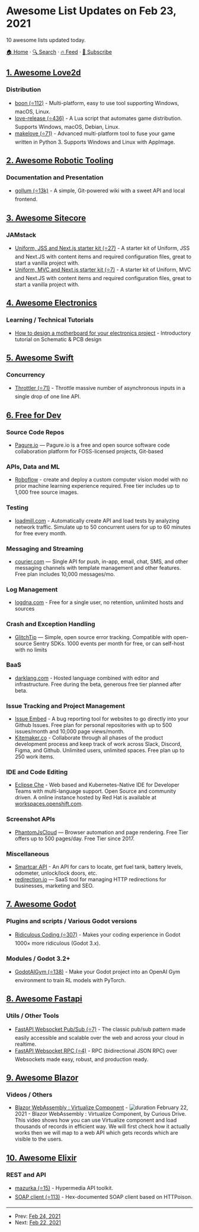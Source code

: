 # Awesome List Updates on Feb 23, 2021

10 awesome lists updated today.

[🏠 Home](/README.md) · [🔍 Search](https://test.trackawesomelist.com/search/) · [🔥 Feed](https://test.trackawesomelist.com/feed.xml) · [📮 Subscribe](https://trackawesomelist.us17.list-manage.com/subscribe?u=d2f0117aa829c83a63ec63c2f&id=36a103854c)



## [1. Awesome Love2d](/content/love2d-community/awesome-love2d/README.md)

### Distribution

*   [boon (⭐112)](https://github.com/camchenry/boon) - Multi-platform, easy to use tool supporting Windows, macOS, Linux.
*   [love-release (⭐436)](https://github.com/MisterDA/love-release) - A Lua script that automates game distribution. Supports Windows, macOS, Debian, Linux.
*   [makelove (⭐71)](https://github.com/pfirsich/makelove) - Advanced multi-platform tool to fuse your game written in Python 3. Supports Windows and Linux with AppImage.

## [2. Awesome Robotic Tooling](/content/protontypes/awesome-robotic-tooling/README.md)

### Documentation and Presentation

*   [gollum (⭐13k)](https://github.com/gollum/gollum) - A simple, Git-powered wiki with a sweet API and local frontend.

## [3. Awesome Sitecore](/content/MartinMiles/awesome-sitecore/README.md)

### JAMstack

*   [Uniform, JSS and Next.js starter kit (⭐27)](https://github.com/uniformdev/sitecore-jss-nextjs-starterkit) - A starter kit of Uniform, JSS and Next.JS with content items and required configuration files, great to start a vanilla project with.
*   [Uniform, MVC and Next.js starter kit (⭐7)](https://github.com/uniformdev/sitecore-mvc-nextjs-starterkit) - A starter kit of Uniform, MVC and Next.JS with content items and required configuration files, great to start a vanilla project with.

## [4. Awesome Electronics](/content/kitspace/awesome-electronics/README.md)

### Learning / Technical Tutorials

*   [How to design a motherboard for your electronics project](https://www.staycaffeinated.com/2021/02/21/how-to-design-a-motherboard-for-your-project-part-1) - Introductory tutorial on Schematic & PCB design

## [5. Awesome Swift](/content/matteocrippa/awesome-swift/README.md)

### Concurrency

*   [Throttler (⭐71)](https://github.com/boraseoksoon/Throttler) - Throttle massive number of asynchronous inputs in a single drop of one line API.

## [6. Free for Dev](/content/ripienaar/free-for-dev/README.md)

### Source Code Repos

*   [Pagure.io](https://pagure.io) — Pagure.io is a free and open source software code collaboration platform for FOSS-licensed projects, Git-based

### APIs, Data and ML

*   [Roboflow](https://roboflow.com) - create and deploy a custom computer vision model with no prior machine learning experience required. Free tier includes up to 1,000 free source images.

### Testing

*   [loadmill.com](https://www.loadmill.com/) - Automatically create API and load tests by analyzing network traffic. Simulate up to 50 concurrent users for up to 60 minutes for free every month.

### Messaging and Streaming

*   [courier.com](https://www.courier.com/) — Single API for push, in-app, email, chat, SMS, and other messaging channels with template management and other features. Free plan includes 10,000 messages/mo.

### Log Management

*   [logdna.com](https://logdna.com) - Free for a single user, no retention, unlimited hosts and sources

### Crash and Exception Handling

*   [GlitchTip](https://glitchtip.com/) — Simple, open source error tracking. Compatible with open-source Sentry SDKs. 1000 events per month for free, or can self-host with no limits

### BaaS

*   [darklang.com](https://darklang.com/) - Hosted language combined with editor and infrastructure. Free during the beta, generous free tier planned after beta.

### Issue Tracking and Project Management

*   [Issue Embed](https://issueembed.dev/) - A bug reporting tool for websites to go directly into your Github Issues. Free plan for personal repositories with up to 500 issues/month and 10,000 page views/month.
*   [Kitemaker.co](https://kitemaker.co) - Collaborate through all phases of the product development process and keep track of work across Slack, Discord, Figma, and Github. Unlimited users, unlimited spaces. Free plan up to 250 work items.

### IDE and Code Editing

*   [Eclipse Che](https://www.eclipse.org/che/) - Web based and Kubernetes-Native IDE for Developer Teams with multi-language support. Open Source and community driven. A online instance hosted by Red Hat is available at [workspaces.openshift.com](https://workspaces.openshift.com/).

### Screenshot APIs

*   [PhantomJsCloud](https://PhantomJsCloud.com) — Browser automation and page rendering.  Free Tier offers up to 500 pages/day.  Free Tier since 2017.

### Miscellaneous

*   [Smartcar API](https://smartcar.com) - An API for cars to locate, get fuel tank, battery levels, odometer, unlock/lock doors, etc.
*   [redirection.io](https://redirection.io/) — SaaS tool for managing HTTP redirections for businesses, marketing and SEO.

## [7. Awesome Godot](/content/godotengine/awesome-godot/README.md)

### Plugins and scripts / Various Godot versions

*   [Ridiculous Coding (⭐307)](https://github.com/jotson/ridiculous_coding) - Makes your coding experience in Godot 1000× more ridiculous (Godot 3.x).

### Modules / Godot 3.2+

*   [GodotAIGym (⭐138)](https://github.com/lupoglaz/GodotAIGym) - Make your Godot project into an OpenAI Gym environment to train RL models with PyTorch.

## [8. Awesome Fastapi](/content/mjhea0/awesome-fastapi/README.md)

### Utils / Other Tools

*   [FastAPI Websocket Pub/Sub (⭐7)](https://github.com/authorizon/fastapi_websocket_pubsub) - The classic pub/sub pattern made easily accessible and scalable over the web and across your cloud in realtime.
*   [FastAPI Websocket RPC (⭐4)](https://github.com/authorizon/fastapi_websocket_rpc) - RPC (bidirectional JSON RPC) over Websockets made easy, robust, and production ready.

## [9. Awesome Blazor](/content/AdrienTorris/awesome-blazor/README.md)

### Videos / Others

*   [Blazor WebAssembly : Virtualize Component](https://www.youtube.com/watch?v=UtmAlX6U29k\&feature=youtu.be) - ![duration](https://img.shields.io/badge/Duration:%20-16%20min-%230094FF?style=flat-square\&cacheSeconds=maxAge\&logo=youtube) February 22, 2021 - Blazor WebAssembly : Virtualize Component, by Curious Drive. This video shows how you can use Virtualize component and load thousands of records in efficient way. We will first check how it actually works then we will map to a web API which gets records which are visible to the users.

## [10. Awesome Elixir](/content/h4cc/awesome-elixir/README.md)

### REST and API

*   [mazurka (⭐15)](https://github.com/exstruct/mazurka) - Hypermedia API toolkit.
*   [SOAP client (⭐113)](https://github.com/elixir-soap/soap) - Hex-documented SOAP client based on HTTPoison.

---

- Prev: [Feb 24, 2021](/content/2021/02/24/README.md)
- Next: [Feb 22, 2021](/content/2021/02/22/README.md)